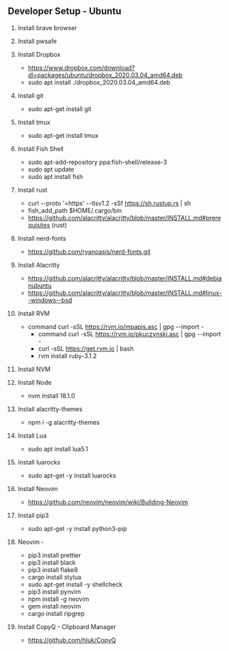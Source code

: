 ## Developer Setup - Ubuntu
1. Install brave browser
2. Install pwsafe
3. Install Dropbox
	- https://www.dropbox.com/download?dl=packages/ubuntu/dropbox_2020.03.04_amd64.deb
	- sudo apt install ./dropbox_2020.03.04_amd64.deb
4. Install git
	- sudo apt-get install git
5. Install tmux
	- sudo apt-get install tmux
6. Install Fish Shell
	- sudo apt-add-repository ppa:fish-shell/release-3
	- sudo apt update
	- sudo apt install fish
7. Install rust
	- curl --proto '=https' --tlsv1.2 -sSf https://sh.rustup.rs | sh
	- fish_add_path $HOME/.cargo/bin
	- https://github.com/alacritty/alacritty/blob/master/INSTALL.md#prerequisites (rust)
8. Install nerd-fonts
	- https://github.com/ryanoasis/nerd-fonts.git
9. Install Alacritty
	- https://github.com/alacritty/alacritty/blob/master/INSTALL.md#debianubuntu
	- https://github.com/alacritty/alacritty/blob/master/INSTALL.md#linux--windows--bsd
10. Install RVM
	- command curl -sSL https://rvm.io/mpapis.asc | gpg --import -
    	- command curl -sSL https://rvm.io/pkuczynski.asc | gpg --import -
    	- curl -sSL https://get.rvm.io | bash
    	- rvm install ruby-3.1.2

11. Install NVM
12. Install Node
	- nvm install 18.1.0
13. Install alacritty-themes
	- npm i -g alacritty-themes
14. Install Lua
	- sudo apt install lua5.1
15. Install luarocks
	- sudo apt-get -y install luarocks
16. Install Neovim
	- https://github.com/neovim/neovim/wiki/Building-Neovim
17. Install pip3
 	- sudo apt-get -y install python3-pip
18. Neovim -
	- pip3 install prettier
	- pip3 install black
	- pip3 install flake8
	- cargo install stylua
	- sudo apt-get install -y shellcheck
	- pip3 install pynvim
	- npm install -g neovim
	- gem install neovim
	- cargo install ripgrep
19. Install CopyQ - Clipboard Manager
    - https://github.com/hluk/CopyQ
